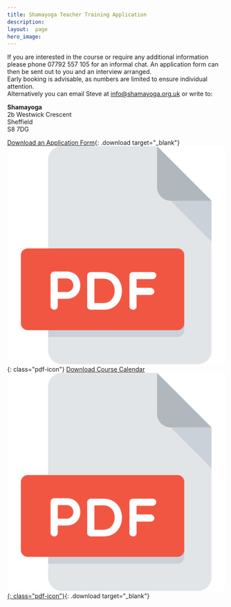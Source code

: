 ```yaml
---
title: Shamayoga Teacher Training Application
description:
layout:  page
hero_image:
---
```


If you are interested in the course or require any additional information please phone 07792 557 105 for an informal chat. An application form can then be sent out to you and an interview arranged.<br>Early booking is advisable, as numbers are limited to ensure individual attention.<br>Alternatively you can email Steve at [info@shamayoga.org.uk](mailto:info@shamayoga.org.uk) or write to:

**Shamayoga**<br>2b Westwick Crescent<br>Sheffield<br>S8 7DG

[Download an Application Form](https://downloads.shamayoga.org.uk/appForm.pdf){: .download target="_blank"}![](../../assets/pdf.svg){: class="pdf-icon"}
[Download Course Calendar ![](./../../assets/pdf.svg){: class="pdf-icon"}](https://downloads.shamayoga.org.uk/yogateaching2019calendar.pdf){: .download target="_blank"}

&nbsp;

